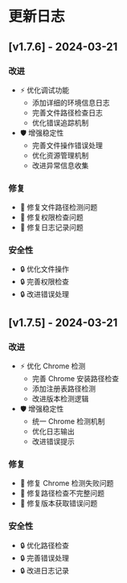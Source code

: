# 更新日志

## [v1.7.6] - 2024-03-21

### 改进
- ⚡️ 优化调试功能
  - 添加详细的环境信息日志
  - 完善文件路径检查日志
  - 优化错误追踪机制
- 🛡️ 增强稳定性
  - 完善文件操作错误处理
  - 优化资源管理机制
  - 改进异常信息收集

### 修复
- 🐛 修复文件路径检测问题
- 🐛 修复权限检查问题
- 🐛 修复日志记录问题

### 安全性
- 🔒 优化文件操作
- 🔒 完善权限检查
- 🔒 改进错误处理

## [v1.7.5] - 2024-03-21

### 改进
- ⚡️ 优化 Chrome 检测
  - 完善 Chrome 安装路径检查
  - 添加注册表路径检测
  - 改进版本检测逻辑
- 🛡️ 增强稳定性
  - 统一 Chrome 检测机制
  - 优化日志输出
  - 改进错误提示

### 修复
- 🐛 修复 Chrome 检测失败问题
- 🐛 修复路径检查不完整问题
- 🐛 修复版本获取错误问题

### 安全性
- 🔒 优化路径检查
- 🔒 完善错误处理
- 🔒 改进日志记录
  
